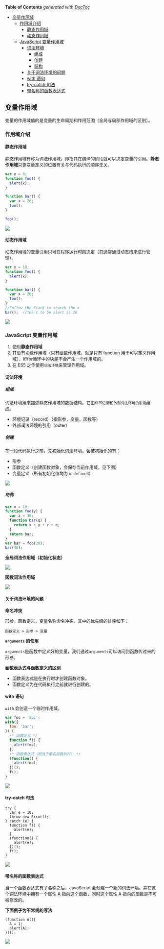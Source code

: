 <!-- START doctoc generated TOC please keep comment here to allow auto update -->
<!-- DON'T EDIT THIS SECTION, INSTEAD RE-RUN doctoc TO UPDATE -->
**Table of Contents**  *generated with [DocToc](https://github.com/thlorenz/doctoc)*

- [变量作用域](#%E5%8F%98%E9%87%8F%E4%BD%9C%E7%94%A8%E5%9F%9F)
  - [作用域介绍](#%E4%BD%9C%E7%94%A8%E5%9F%9F%E4%BB%8B%E7%BB%8D)
    - [静态作用域](#%E9%9D%99%E6%80%81%E4%BD%9C%E7%94%A8%E5%9F%9F)
    - [动态作用域](#%E5%8A%A8%E6%80%81%E4%BD%9C%E7%94%A8%E5%9F%9F)
  - [JavaScript 变量作用域](#javascript-%E5%8F%98%E9%87%8F%E4%BD%9C%E7%94%A8%E5%9F%9F)
    - [词法环境](#%E8%AF%8D%E6%B3%95%E7%8E%AF%E5%A2%83)
      - [组成](#%E7%BB%84%E6%88%90)
      - [创建](#%E5%88%9B%E5%BB%BA)
      - [结构](#%E7%BB%93%E6%9E%84)
    - [关于词法环境的问题](#%E5%85%B3%E4%BA%8E%E8%AF%8D%E6%B3%95%E7%8E%AF%E5%A2%83%E7%9A%84%E9%97%AE%E9%A2%98)
    - [with 语句](#with-%E8%AF%AD%E5%8F%A5)
    - [try-catch 句法](#try-catch-%E5%8F%A5%E6%B3%95)
    - [带名称的函数表达式](#%E5%B8%A6%E5%90%8D%E7%A7%B0%E7%9A%84%E5%87%BD%E6%95%B0%E8%A1%A8%E8%BE%BE%E5%BC%8F)

<!-- END doctoc generated TOC please keep comment here to allow auto update -->

## 变量作用域

变量的作用域值的是变量的生命周期和作用范围（全局与局部作用域的区别）。

### 作用域介绍

#### 静态作用域

静态作用域有称为词法作用域，即指其在编译的阶段就可以决定变量的引用。**静态作用域**只更变量定义的位置有关与代码执行的顺序无关。

```javascript
var x = 0;
function foo() {
  alert(x);
}

function bar() {
  var x = 20;
  foo();
}

foo();
```

![](../img/S/scope-lexical-scope.png)

#### 动态作用域

动态作用域的变量引用只可在程序运行时刻决定（其通常通过动态栈来进行管理）。

```javascript
var x = 10;
function foo() {
  alert(x);
}

function bar() {
  var x = 20;
  foo();
}
//Follow the Stack to search the x
bar();  //The x to be alert is 20
```

![](../img/S/scope-dynamic-scope.gif)

### JavaScript 变量作用域

1. 使用**静态作用域**   
2. 其没有块级作用域（只有函数作用域，就是只有 function 用于可以定义作用域），if/for循环中的块是不会产生一个作用域的。   
3. 在 ES5 之作使用`词法环境`来管理作用域。

#### 词法环境

##### 组成

词法环境用来描述静态作用域的数据结构。它由`环节记录`和`外部词法环境的引用`组成。

- 环境记录（record）（指形参，变量，函数等）
- 外部词法环境的引用（outer）

##### 创建

在一段代码执行之前，先初始化词法环境。会被初始化的有：

- 形参
- 函数定义（创建函数对象，会保存当前作用域。见下图）
- 变量定义（所有初始化值均为 `undefined`）

![](../img/S/scope-function-init.png)

##### 结构

```javascript
var x = 10;
function foo(y) {
  var z = 30;
  function bar(q) {
    return x + y + z + q;
  }
  return bar;
}
var bar = foo(20);
bar(40);
```

**全局词法作用域（初始化状态）**

![](../img/S/scope-global-init.png)

**函数词法作用域**

![](../img/S/scope-structure.jpg)

#### 关于词法环境的问题

**命名冲突**

形参，函数定义，变量名称命名冲突。其中的优先级的排序如下：

```
函数定义 > 形参 > 变量
```

**`arguments` 的使用**

`arguments`是函数中定义好的变量，我们通过`arguments`可以访问到函数传过来的形参。

**函数表达式与函数定义的区别**

- 函数表达式是在执行时才创建函数对象。
- 函数定义为在代码执行之前就进行创建的。

#### with 语句

`with` 会创造一个临时作用域。

```javascript
var foo = 'abc';
with({
  foo: 'bar';
}) {
  /* 函数定义 */
  function f() {
    alert(foo);
  };
  /* 函数表达式（相当于匿名函数执行） */
  (function() {
    alert(foo);
  })();
  f();
}
```
![](../img/J/javascript-with-example.png)

#### try-catch 句法

```
try {
  var e = 10;
  throw new Error();
} catch (e) {
  function f() {
    alert(e);
  }
  (function() {
    alert(e);
  })();
  f();
}
```
![](../img/J/javascript-trycatch-example.png)

#### 带名称的函数表达式

当一个函数表达式有了名称之后，JavaScript 会创建一个新的词法环境。并在这个词法环境中拥有一个属性 A 指向这个函数，同时这个属性 A 指向的函数是不可被修改的。

**下面例子为不常规的写法**

```
(function A(){
  A = 1;
  alert(A);
})();
```

![](../img/S/scope-function-with-name.png)
